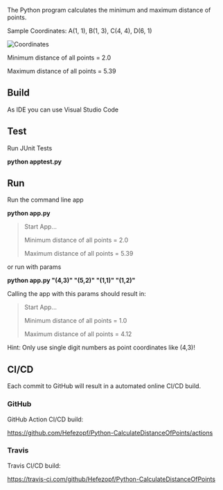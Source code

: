 The Python program calculates the minimum and maximum distance of points.

Sample Coordinates: A(1, 1), B(1, 3), C(4, 4), D(6, 1) 

![Coordinates](src/main/resources/Coordinates.png "Coordinates")

Minimum distance of all points = 2.0

Maximum distance of all points = 5.39


## Build

As IDE you can use Visual Studio Code


## Test

Run JUnit Tests

**python apptest.py**


## Run

Run the command line app

**python app.py**

>Start App...
>
>Minimum distance of all points = 2.0
>
>Maximum distance of all points = 5.39

or run with params

**python app.py "(4,3)" "(5,2)" "(1,1)" "(1,2)"**

Calling the app with this params should result in:

>Start App...
>
>Minimum distance of all points = 1.0
>
>Maximum distance of all points = 4.12

Hint: Only use single digit numbers as point coordinates like (4,3)!


## CI/CD

Each commit to GitHub will result in a automated online CI/CD build.


### GitHub

GitHub Action CI/CD build:

https://github.com/Hefezopf/Python-CalculateDistanceOfPoints/actions


### Travis

Travis CI/CD build:

https://travis-ci.com/github/Hefezopf/Python-CalculateDistanceOfPoints
